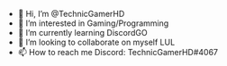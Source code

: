 - 👋 Hi, I’m @TechnicGamerHD
- 👀 I’m interested in Gaming/Programming
- 🌱 I’m currently learning DiscordGO
- 💞️ I’m looking to collaborate on myself LUL
- 📫 How to reach me Discord: TechnicGamerHD#4067

<!---
TechnicGamerHD/TechnicGamerHD is a ✨ special ✨ repository because its `README.md` (this file) appears on your GitHub profile.
You can click the Preview link to take a look at your changes.
--->
